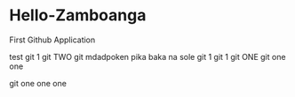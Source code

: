 # Hello-Zamboanga
First Github Application

test
git 1
git TWO
git mdadpoken
pika baka na sole
git 1
git 1
git ONE
git one one 

git one one one